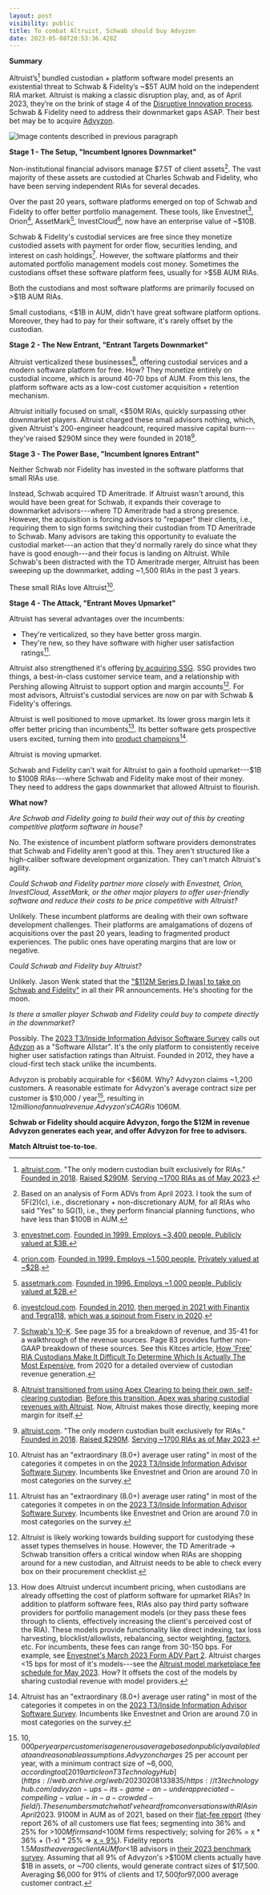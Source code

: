 ```yaml
---
layout: post
visibility: public
title: To combat Altruist, Schwab should buy Advyzon
date: 2023-05-08T20:53:36.428Z
---
```


**Summary**

Altruist’s[^1] bundled custodian + platform software model presents an existential threat to Schwab & Fidelity’s ~$5T AUM hold on the independent RIA market. Altruist is making a classic disruption play, and, as of April 2023, they’re on the brink of stage 4 of the [Disruptive Innovation process](https://online.hbs.edu/blog/post/4-keys-to-understanding-clayton-christensens-theory-of-disruptive-innovation). Schwab & Fidelity need to address their downmarket gaps ASAP. Their best bet may be to acquire [Advyzon](https://www.advyzon.com/main/index.html).

![Image contents described in previous paragraph](disruptive_innovation_process_altruist.png)

**Stage 1 - The Setup, "Incumbent Ignores Downmarket"**

Non-institutional financial advisors manage $7.5T of client assets[^2]. The vast majority of these assets are custodied at Charles Schwab and Fidelity, who have been serving independent RIAs for several decades.

Over the past 20 years, software platforms emerged on top of Schwab and Fidelity to offer better portfolio management. These tools, like Envestnet[^3], Orion[^4], AssetMark[^5], InvestCloud[^6], now have an enterprise value of ~$10B.

Schwab & Fidelity's custodial services are free since they monetize custodied assets with payment for order flow, securities lending, and interest on cash holdings[^7]. However, the software platforms and their automated portfolio management models cost money. Sometimes the custodians offset these software platform fees, usually for >$5B AUM RIAs.

Both the custodians and most software platforms are primarily focused on >$1B AUM RIAs.

Small custodians, <$1B in AUM, didn't have great software platform options. Moreover, they had to pay for their software, it's rarely offset by the custodian.

**Stage 2 - The New Entrant, "Entrant Targets Downmarket"**

Altruist verticalized these businesses[^8], offering custodial services and a modern software platform for free. How? They monetize entirely on custodial income, which is around 40-70 bps of AUM. From this lens, the platform software acts as a low-cost customer acquisition + retention mechanism.

Altruist initially focused on small, <$50M RIAs, quickly surpassing other downmarket players. Altruist charged these small advisors nothing, which, given Altruist's 200-engineer headcount, required massive capital burn---they've raised $290M since they were founded in 2018[^1].

**Stage 3 - The Power Base, "Incumbent Ignores Entrant"**

Neither Schwab nor Fidelity has invested in the software platforms that small RIAs use.

Instead, Schwab acquired TD Ameritrade. If Altruist wasn't around, this would have been great for Schwab, it expands their coverage to downmarket advisors---where TD Ameritrade had a strong presence. However, the acquisition is forcing advisors to "repaper" their clients, i.e., requiring them to sign forms switching their custodian from TD Ameritrade to Schwab. Many advisors are taking this opportunity to evaluate the custodial market---an action that they'd normally rarely do since what they have is good enough---and their focus is landing on Altruist. While Schwab's been distracted with the TD Ameritrade merger, Altruist has been sweeping up the downmarket, adding ~1,500 RIAs in the past 3 years.

These small RIAs love Altruist[^9].

**Stage 4 - The Attack, "Entrant Moves Upmarket"**

Altruist has several advantages over the incumbents:

-   They're verticalized, so they have better gross margin.
-   They're new, so they have software with higher user satisfaction ratings[^9].

Altruist also strengthened it's offering [by acquiring SSG](https://www.wealthmanagement.com/technology/altruist-acquires-ria-custodial-platform-shareholders-service-group). SSG provides two things, a best-in-class customer service team, and a relationship with Pershing allowing Altruist to support option and margin accounts[^10]. For most advisors, Altruist's custodial services are now on par with Schwab & Fidelity's offerings.

Altruist is well positioned to move upmarket. Its lower gross margin lets it offer better pricing than incumbents[^11]. Its better software gets prospective users excited, turning them into [product champions](https://aws.amazon.com/blogs/startups/finding-your-internal-champion-startup-founder-sales-series-part-9/)[^9].

Altruist is moving upmarket.

Schwab and Fidelity can't wait for Altruist to gain a foothold upmarket---$1B to $100B RIAs---where Schwab and Fidelity make most of their money. They need to address the gaps downmarket that allowed Altruist to flourish.

**What now?**

*Are Schwab and Fidelity going to build their way out of this by creating competitive platform software in house?*

No. The existence of incumbent platform software providers demonstrates that Schwab and Fidelity aren't good at this. They aren't structured like a high-caliber software development organization. They can't match Altruist's agility.

*Could Schwab and Fidelity partner more closely with Envestnet, Orion, InvestCloud, AssetMark, or the other major players to offer user-friendly software and reduce their costs to be price competitive with Altruist?*

Unlikely. These incumbent platforms are dealing with their own software development challenges. Their platforms are amalgamations of dozens of acquisitions over the past 20 years, leading to fragmented product experiences. The public ones have operating margins that are low or negative.

*Could Schwab and Fidelity buy Altruist?*

Unlikely. Jason Wenk stated that the ["$112M Series D [was] to take on Schwab and Fidelity"](https://www.businesswire.com/news/home/20230412005541/en/Altruist-raises-112M-Series-D-to-take-on-Schwab-and-Fidelity-in-128-trillion-RIA-market) in all their PR announcements. He's shooting for the moon.

*Is there a smaller player Schwab and Fidelity could buy to compete directly in the downmarket?*

Possibly. The [2023 T3/Inside Information Advisor Software Survey](https://t3technologyhub.com/wp-content/uploads/2023/03/2023-T3-and-Inside-Information-Software-Survey.pdf) calls out [Advzon](https://www.advyzon.com/) as a "Software Allstar". It's the only platform to consistently receive higher user satisfaction ratings than Altruist. Founded in 2012, they have a cloud-first tech stack unlike the incumbents.

Advyzon is probably acquirable for <$60M. Why? Advyzon claims ~1,200 customers. A reasonable estimate for Advyzon's average contract size per customer is $10,000 / year[^12], resulting in $12 million of annual revenue. Advyzon's CAGR is ~10%[^13], placing them in a [startup valuation bucket of 1-5x revenue](https://web.archive.org/web/20230208203015/https://microcap.co/startup-valuation-revenue-multiple/). Outside investors would probably value them at <$60M.

**Schwab or Fidelity should acquire Advyzon, forgo the $12M in revenue Advyzon generates each year, and offer Advyzon for free to advisors.**

**Match Altruist toe-to-toe.**

[^1]: [altruist.com](https://altruist.com/). "The only modern custodian built exclusively for RIAs." [Founded in 2018](https://www.crunchbase.com/organization/altruist-corp). [Raised $290M](https://grow.altruist.com/announcing-112m-series-d). [Serving ~1700 RIAs as of May 2023](https://web.archive.org/web/20230509212149/https://altruist.com/altruist-vs-legacy-custodians/).

[^2]: Based on an analysis of Form ADVs from April 2023. I took the sum of 5F(2)(c), i.e., discretionary + non-discretionary AUM, for all RIAs who said "Yes" to 5G(1), i.e., they perform financial planning functions, who have less than $100B in AUM.

[^3]: [envestnet.com](http://envestnet.com). [Founded in 1999. Employs ~3,400 people. Publicly valued at $3B.](https://www.google.com/finance/quote/ENV:NYSE?sa=X&ved=2ahUKEwiNppKCh_v-AhXpD1kFHVyjBosQ3ecFegQIOxAY)

[^4]: [orion.com](http://orion.com). [Founded in 1999. Employs ~1,500 people.](https://pitchbook.com/profiles/company/107982-55) [Privately valued at ~$2B](https://orion.com/advisor-tech).

[^5]: [assetmark.com](http://assetmark.com). [Founded in 1996. Employs ~1,000 people. Publicly valued at $2B.](https://www.google.com/finance/quote/AMK:NYSE)

[^6]: [investcloud.com](http://investcloud.com). [Founded in 2010](https://www.linkedin.com/in/johnwise2/), [then merged in 2021 with Finantix and Tegra118](https://riabiz.com/a/2021/2/12/investcloud-long-tagged-an-envestnet-killer-sold-at-1-billion-valuation-level-gets-added-to-tegra118-but-some-say-not-so-fast), [which was a spinout from Fiserv in 2020](https://www.wealthmanagement.com/technology/motive-partners-closes-fiserv-deal).

[^7]: [Schwab's 10-K](https://content.schwab.com/web/retail/public/about-schwab/SEC_Form10k_2022.pdf). See page 35 for a breakdown of revenue, and 35-41 for a walkthrough of the revenue sources. Page 83 provides further non-GAAP breakdown of these sources. See this Kitces article, [How 'Free' RIA Custodians Make It Difficult To Determine Which Is Actually The Most Expensive](https://www.kitces.com/blog/yang-xu-tradingfront-ria-custodian-commission-free-trading-net-interest-margin-income-cash-sweep-bank/), from 2020 for a detailed overview of custodian revenue generation.

[^8]: [Altruist transitioned from using Apex Clearing to being their own, self-clearing custodian](https://grow.altruist.com/the-next-chapter-of-altruist). [Before this transition, Apex was sharing custodial revenues with Altruist](https://news.altruist.com/altruist-joins-forces-with-apex-clearing-to-offer-advisors-frictionless-investing-experience). Now, Altruist makes those directly, keeping more margin for itself.

[^9]: Altruist has an "extraordinary (8.0+) average user rating" in most of the categories it competes in on the [2023 T3/Inside Information Advisor Software Survey](https://t3technologyhub.com/wp-content/uploads/2023/03/2023-T3-and-Inside-Information-Software-Survey.pdf). Incumbents like Envestnet and Orion are around 7.0 in most categories on the survey.

[^10]: Altruist is likely working towards building support for custodying these asset types themselves in house. However, the TD Ameritrade → Schwab transition offers a critical window when RIAs are shopping around for a new custodian, and Altruist needs to be able to check every box on their procurement checklist.

[^11]: How does Altruist undercut incumbent pricing, when custodians are already offsetting the cost of platform software for upmarket RIAs? In addition to platform software fees, RIAs also pay third party software providers for portfolio management models (or they pass these fees through to clients, effectively increasing the client's perceived cost of the RIA). These models provide functionality like direct indexing, tax loss harvesting, blocklist/allowlists, rebalancing, sector weighting, [factors](https://www.investopedia.com/terms/f/factor-investing.asp), etc. For incumbents, these fees can range from 30-150 bps. For example, see [Envestnet's March 2023 Form ADV Part 2](https://web.archive.org/web/20230304063909/https://www.envestnet.com/sites/default/files/2022-12/EAM-ADV-Part2A-Appendix.pdf). Altruist charges <15 bps for most of it's models---see the [Altruist model marketplace fee schedule for May 2023](https://web.archive.org/web/20230518204608/https://altruist.com/m/Altruist-LLC-Fee-Schedule-2023.05.15.pdf). How? It offsets the cost of the models by sharing custodial revenue with model providers.

[^12]: $10,000 per year per customer is a generous average based on publicly available data and reasonable assumptions. Advyzon charges ~$25 per account per year, with a minimum contract size of ~$6,000, according to a [2019 article on T3 Technology Hub](https://web.archive.org/web/20230208133835/https://t3technologyhub.com/advyzon-ups-its-game-an-underappreciated-compelling-value-in-a-crowded-field/). These numbers match what I've heard from conversations with RIAs in April 2023. ~9% of Advyzon's customers have >$100M in AUM as of 2021, based on their [flat-fee report](https://web.archive.org/web/20230518221250/https://engage.advyzon.com/hubfs/Advyzon%20White%20Paper%20Whats%20Fee-sible%3F.pdf) (they report 26% of all customers use flat fees; segmenting into 36% and 25% for >$100M firms and <$100M firms respectively; solving for 26% = x * 36% + (1-x) * 25% ⇒ [x = 9%](https://www.wolframalpha.com/input?i=26%3D%28x%29*36%2B%281-x%29*25)). Fidelity reports $1.5M as the average client AUM for <$1B advisors in [their 2023 benchmark survey](https://web.archive.org/web/20230518222221/https://clearingcustody.fidelity.com/app/proxy/content?literatureURL=/9907134.PDF). Assuming that all 9% of Advyzon's >$100M clients actually have $1B in assets, or ~700 clients, would generate contract sizes of $17,500. Averaging $6,000 for 91% of clients and $17,500 for 9% of clients results in a ~$7,000 average customer contract.

[^13]: [In 2021 Advyzon passed 1,000 customers. In 2023, Advyzon claimed 1,200 customers.](https://web.archive.org/web/20230518232359/https://www.advyzon.com/main/index.html) This is a compounded annual growth rate of [9.5%](https://www.wolframalpha.com/input?i=%28%28%281200%2F1000%29%5E%281%2F2%29%29-1%29*100).
